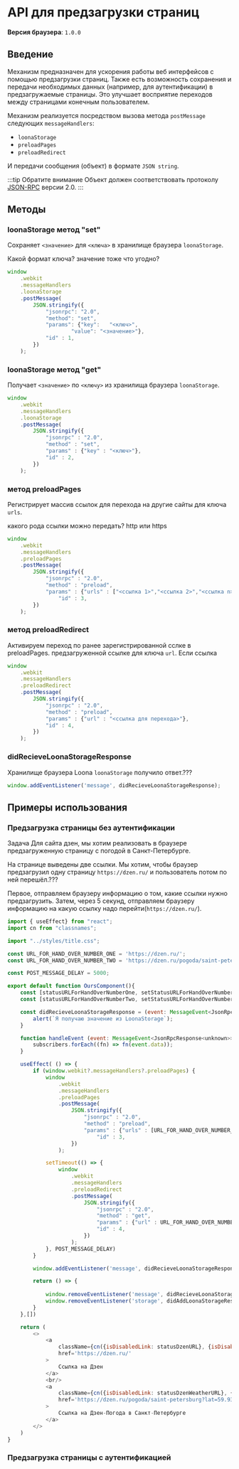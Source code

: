 # API для предзагрузки страниц
**Версия браузера**: `1.0.0`


## Введение
Механизм предназначен для ускорения работы веб интерфейсов с помощью предзагрузки страниц. Также есть возможность сохранения и передачи необходимых данных (например, для аутентификации) в предзагружаемые страницы. Это улучшает восприятие переходов между страницами конечным пользователем.

Механизм реализуется посредством вызова метода `postMessage` следующих `messageHandlers`:
- `loonaStorage`
- `preloadPages`
- `preloadRedirect`

И передачи сообщения (объект) в формате `JSON string`. 

:::tip Обратите внимание
Объект должен соответствовать протоколу [JSON-RPC](https://www.jsonrpc.org/specification) версии 2.0.
:::

## Методы
### loonaStorage метод "set"
Сохраняет `<значение>` для `<ключа>` в хранилище браузера `loonaStorage`.

Какой формат ключа? значение тоже что угодно?

```javascript
window
    .webkit
    .messageHandlers
    .loonaStorage
    .postMessage(
        JSON.stringify({
            "jsonrpc": "2.0",
            "method": "set",
            "params": {"key":   "<ключ>",
                    "value": "<значение>"},
            "id" : 1,
        })
    );
```

### loonaStorage метод "get"
Получает `<значение>` по `<ключу>` из хранилища браузера `loonaStorage`.

```javascript
window
    .webkit
    .messageHandlers
    .loonaStorage
    .postMessage(
        JSON.stringify({
            "jsonrpc" : "2.0",
            "method" : "set",
            "params" : {"key" : "<ключ>"},
            "id" : 2,
        })
    );
```

### метод preloadPages
Регистрирует массив ссылок для перехода на другие сайты для ключа `urls`.

какого рода ссылки можно передать? http или https

```javascript
window
    .webkit
    .messageHandlers
    .preloadPages
    .postMessage(
        JSON.stringify({
            "jsonrpc" : "2.0",
            "method" : "preload",
            "params" : {"urls" : ["<ссылка 1>","<ссылка 2>","<ссылка n>"]},
                "id" : 3,
        })
    );
```
### метод preloadRedirect
Активируем переход по ранее зарегистрированной сслке в preloadPages. предзагруженной ссылке для ключа `url`.
Если ссылка

```javascript
window
    .webkit
    .messageHandlers
    .preloadRedirect
    .postMessage(
        JSON.stringify({ 
            "jsonrpc" : "2.0",
            "method" : "preload",
            "params" : {"url" : "<ссылка для перехода>"},
            "id" : 4,
        })
    );
```
### didRecieveLoonaStorageResponse
Хранилище браузера Loona `loonaStorage` получило ответ.???

```javascript
window.addEventListener('message', didRecieveLoonaStorageResponse);
```

## Примеры использования
### Предзагрузка страницы без аутентификации
Задача
Для сайта дзен, мы хотим реализовать в браузере предзагруженную страницу с погодой в Санкт-Петербурге.

На странице выведены две ссылки. Мы хотим, чтобы браузер предзагрузил одну страницу `https://dzen.ru/` и пользователь потом по ней перешёл.???

Первое, отправляем браузеру информацию о том, какие ссылки нужно предзагрузить. Затем, через 5 секунд, отправляем браузеру информацию на какую ссылку надо перейти(`https://dzen.ru/`).

```javascript
import { useEffect} from "react";
import cn from "classnames";

import "../styles/title.css";

const URL_FOR_HAND_OVER_NUMBER_ONE = 'https://dzen.ru/';
const URL_FOR_HAND_OVER_NUMBER_TWO = 'https://dzen.ru/pogoda/saint-petersburg?lat=59.938951&lon=30.315635';

const POST_MESSAGE_DELAY = 5000;

export default function OursComponent(){
    const [statusURLForHandOverNumberOne, setStatusURLForHandOverNumberOne] = useState(true);
    const [statusURLForHandOverNumberTwo, setStatusURLForHandOverNumberTwo] = useState(true);

    const didRecieveLoonaStorageResponse = (event: MessageEvent<JsonRpcResponse<unknown>>) => {
        alert(`Я получаю значение из LoonaStorage`);
    }

    function handleEvent (event: MessageEvent<JsonRpcResponse<unknown>>) {
        subscribers.forEach((fn) => fn(event.data));
    }

    useEffect( () => {
        if (window.webkit?.messageHandlers?.preloadPages) {
            window
                .webkit
                .messageHandlers
                .preloadPages
                .postMessage(
                    JSON.stringify({
                        "jsonrpc" : "2.0",
                        "method" : "preload",
                        "params" : {"urls" : [URL_FOR_HAND_OVER_NUMBER_ONE, URL_FOR_HAND_OVER_NUMBER_TWO]},
                            "id" : 3,
                    })
                );

            setTimeout(() => { 
                window
                    .webkit
                    .messageHandlers
                    .preloadRedirect
                    .postMessage(
                        JSON.stringify({
                            "jsonrpc" : "2.0",
                            "method" : "get",
                            "params" : {"url" : URL_FOR_HAND_OVER_NUMBER_ONE},
                            "id" : 4,
                        })
                    );
            }, POST_MESSAGE_DELAY)
        }

        window.addEventListener('message', didRecieveLoonaStorageResponse);

        return () => {
            
            window.removeEventListener('message', didRecieveLoonaStorageResponse);
            window.removeEventListener('storage', didAddLoonaStorageResponse);
        }
    },[])

    return (
        <>
            <a 
                className={cn({isDisabledLink: statusDzenURL}, {isDisabledLink: statusDzenURL})}
                href='https://dzen.ru/'
            >
                Ссылка на Дзен
            </a>
            <br/>
            <a
                className={cn({isDisabledLink: statusDzenWeatherURL}, {isDisabledLink: statusDzenWeatherURL})}
                href='https://dzen.ru/pogoda/saint-petersburg?lat=59.938951&lon=30.315635'
            >
                Ссылка на Дзен-Погода в Санкт-Петербурге
            </a>
        </>
    )
}
```

### Предзагрузка страницы с аутентификацией